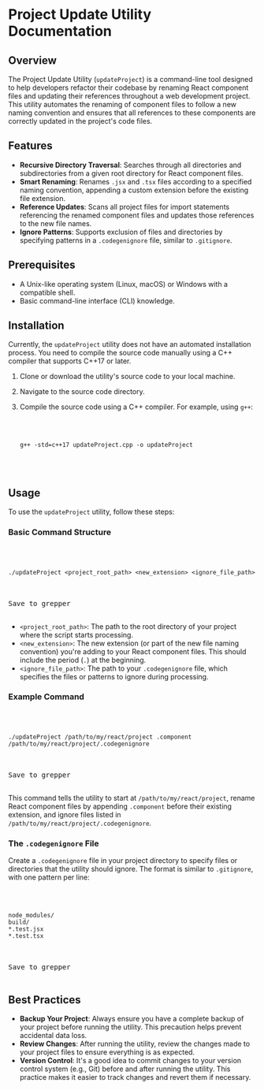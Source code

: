 <div id="message-text-1e72b6fa-6f61-45a5-be5c-be988c5c13f4" class=" markdown prose w-full flex flex-col break-words dark:prose-invert">
    <h1>Project Update Utility Documentation</h1>
<h2>Overview</h2>
<p>The Project Update Utility (<code>updateProject</code>) is a command-line tool designed to help developers refactor their codebase by renaming React component files and updating their references throughout a web development project. This utility automates the renaming of component files to follow a new naming convention and ensures that all references to these components are correctly updated in the project's code files.</p>
<h2>Features</h2>
<ul>
<li>
<strong>Recursive Directory Traversal</strong>: Searches through all directories and subdirectories from a given root directory for React component files.</li>
<li>
<strong>Smart Renaming</strong>: Renames <code>.jsx</code> and <code>.tsx</code> files according to a specified naming convention, appending a custom extension before the existing file extension.</li>
<li>
<strong>Reference Updates</strong>: Scans all project files for import statements referencing the renamed component files and updates those references to the new file names.</li>
<li>
<strong>Ignore Patterns</strong>: Supports exclusion of files and directories by specifying patterns in a <code>.codegenignore</code> file, similar to <code>.gitignore</code>.</li>
</ul>
<h2>Prerequisites</h2>
<ul>
<li>A Unix-like operating system (Linux, macOS) or Windows with a compatible shell.</li>
<li>Basic command-line interface (CLI) knowledge.</li>
</ul>
<h2>Installation</h2>
<p>Currently, the <code>updateProject</code> utility does not have an automated installation process. You need to compile the source code manually using a C++ compiler that supports C++17 or later.</p>
<ol>
<li>
<p>Clone or download the utility's source code to your local machine.</p>
</li>
<li>
<p>Navigate to the source code directory.</p>
</li>
<li>
<p>Compile the source code using a C++ compiler. For example, using <code>g++</code>:</p>
<pre dir="ltr" class="w-full"><div class="dark bg-black mb-4 rounded-md">

<div class="p-4 overflow-y-auto">
<code class="!whitespace-pre hljs language-sh">g++ -std=c++17 updateProject.cpp -o updateProject
</code>
</div>
</div>
</pre>
</li>
</ol>
<h2>Usage</h2>
<p>To use the <code>updateProject</code> utility, follow these steps:</p>
<h3>Basic Command Structure</h3>
<pre dir="ltr" class="w-full" grepper_trigger_added="1" style="position: relative;"><div class="dark bg-black mb-4 rounded-md">

<div class="p-4 overflow-y-auto">
<code class="!whitespace-pre hljs language-sh">./updateProject &lt;project_root_path&gt; &lt;new_extension&gt; &lt;ignore_file_path&gt;
</code>
</div>
</div>
<div class="open_grepper_editor gpt_grepper_add_answer_trigger" title="Edit &amp; Save To Grepper">Save to grepper</div>
</pre>
<ul>
<li>
<code>&lt;project_root_path&gt;</code>: The path to the root directory of your project where the script starts processing.</li>
<li>
<code>&lt;new_extension&gt;</code>: The new extension (or part of the new file naming convention) you're adding to your React component files. This should include the period (<code>.</code>) at the beginning.</li>
<li>
<code>&lt;ignore_file_path&gt;</code>: The path to your <code>.codegenignore</code> file, which specifies the files or patterns to ignore during processing.</li>
</ul>
<h3>Example Command</h3>
<pre dir="ltr" class="w-full" grepper_trigger_added="1" style="position: relative;"><div class="dark bg-black mb-4 rounded-md">

<div class="p-4 overflow-y-auto">
<code class="!whitespace-pre hljs language-sh">./updateProject /path/to/my/react/project .component /path/to/my/react/project/.codegenignore
</code>
</div>
</div>
<div class="open_grepper_editor gpt_grepper_add_answer_trigger" title="Edit &amp; Save To Grepper">Save to grepper</div>
</pre>
<p>This command tells the utility to start at <code>/path/to/my/react/project</code>, rename React component files by appending <code>.component</code> before their existing extension, and ignore files listed in <code>/path/to/my/react/project/.codegenignore</code>.</p>
<h3>The <code>.codegenignore</code> File</h3>
<p>Create a <code>.codegenignore</code> file in your project directory to specify files or directories that the utility should ignore. The format is similar to <code>.gitignore</code>, with one pattern per line:</p>
<pre dir="ltr" class="w-full" grepper_trigger_added="1" style="position: relative;"><div class="dark bg-black mb-4 rounded-md">

<div class="p-4 overflow-y-auto">
<code class="!whitespace-pre hljs language-plaintext">node_modules/
build/
*.test.jsx
*.test.tsx
</code>
</div>
</div>
<div class="open_grepper_editor gpt_grepper_add_answer_trigger" title="Edit &amp; Save To Grepper">Save to grepper</div>
</pre>
<h2>Best Practices</h2>
<ul>
<li>
<strong>Backup Your Project</strong>: Always ensure you have a complete backup of your project before running the utility. This precaution helps prevent accidental data loss.</li>
<li>
<strong>Review Changes</strong>: After running the utility, review the changes made to your project files to ensure everything is as expected.</li>
<li>
<strong>Version Control</strong>: It's a good idea to commit changes to your version control system (e.g., Git) before and after running the utility. This practice makes it easier to track changes and revert them if necessary.</li>
</ul>

